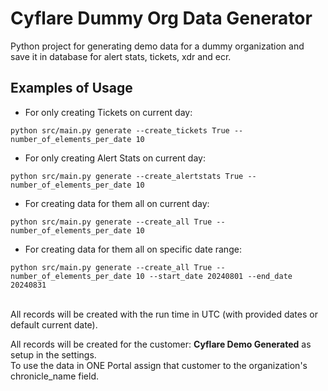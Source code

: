 # Cyflare Dummy Org Data Generator

Python project for generating demo data for a dummy organization and save it in database for alert stats, tickets, xdr and ecr.

## Examples of Usage

* For only creating Tickets on current day:
```commandline
python src/main.py generate --create_tickets True --number_of_elements_per_date 10
```

* For only creating Alert Stats on current day:
```commandline
python src/main.py generate --create_alertstats True --number_of_elements_per_date 10
```

* For creating data for them all on current day:
```commandline
python src/main.py generate --create_all True --number_of_elements_per_date 10
```

* For creating data for them all on specific date range:
```commandline
python src/main.py generate --create_all True --number_of_elements_per_date 10 --start_date 20240801 --end_date 20240831
```

<br>
All records will be created with the run time in UTC (with provided dates or default current date).

All records will be created for the customer: **Cyflare Demo Generated** as setup in the settings.<br>
To use the data in ONE Portal assign that customer to the organization's chronicle_name field.
